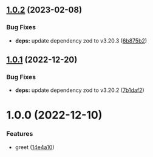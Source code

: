 ## [1.0.2](https://github.com/makotot/renovate-automerge-playground/compare/v1.0.1...v1.0.2) (2023-02-08)


### Bug Fixes

* **deps:** update dependency zod to v3.20.3 ([6b875b2](https://github.com/makotot/renovate-automerge-playground/commit/6b875b220b6d47e7c76ed84049c350fee7e63914))

## [1.0.1](https://github.com/makotot/renovate-automerge-playground/compare/v1.0.0...v1.0.1) (2022-12-20)


### Bug Fixes

* **deps:** update dependency zod to v3.20.2 ([7b1daf2](https://github.com/makotot/renovate-automerge-playground/commit/7b1daf2a7b6c47390acc9409220cb3b697810aff))

# 1.0.0 (2022-12-10)


### Features

* greet ([14e4a10](https://github.com/makotot/renovate-automerge-playground/commit/14e4a104266c2913ed4e90b03e58f5ad60cb7d08))
